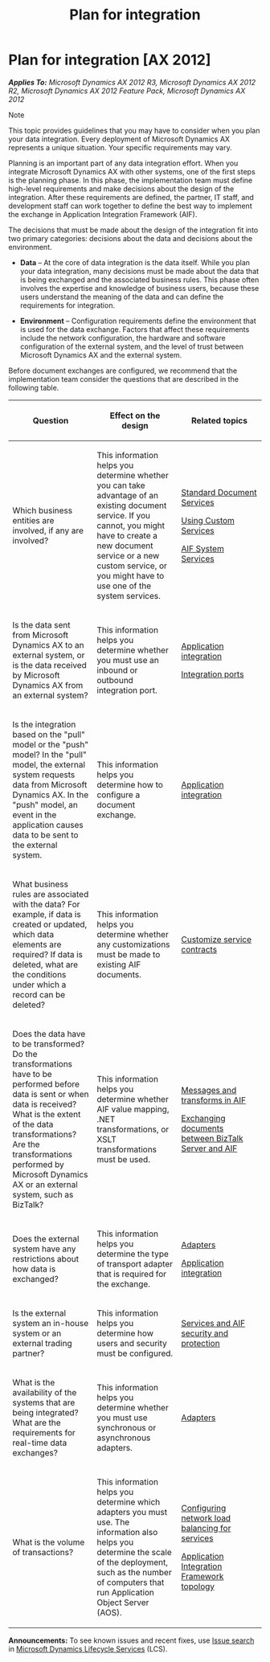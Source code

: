 ﻿---
title: Plan for integration
TOCTitle: Plan for integration
ms:assetid: bf482893-ceeb-4430-b8ca-769645153ae3
ms:mtpsurl: https://technet.microsoft.com/en-us/library/Dd362063(v=AX.60)
ms:contentKeyID: 35132845
ms.date: 04/18/2014
mtps_version: v=AX.60
---

# Plan for integration [AX 2012]


_**Applies To:** Microsoft Dynamics AX 2012 R3, Microsoft Dynamics AX 2012 R2, Microsoft Dynamics AX 2012 Feature Pack, Microsoft Dynamics AX 2012_


> [!NOTE]
> <P>This topic provides guidelines that you may have to consider when you plan your data integration. Every deployment of Microsoft Dynamics AX represents a unique situation. Your specific requirements may vary.</P>



Planning is an important part of any data integration effort. When you integrate Microsoft Dynamics AX with other systems, one of the first steps is the planning phase. In this phase, the implementation team must define high-level requirements and make decisions about the design of the integration. After these requirements are defined, the partner, IT staff, and development staff can work together to define the best way to implement the exchange in Application Integration Framework (AIF).

The decisions that must be made about the design of the integration fit into two primary categories: decisions about the data and decisions about the environment.

  - **Data** – At the core of data integration is the data itself. While you plan your data integration, many decisions must be made about the data that is being exchanged and the associated business rules. This phase often involves the expertise and knowledge of business users, because these users understand the meaning of the data and can define the requirements for integration.

  - **Environment** – Configuration requirements define the environment that is used for the data exchange. Factors that affect these requirements include the network configuration, the hardware and software configuration of the external system, and the level of trust between Microsoft Dynamics AX and the external system.

Before document exchanges are configured, we recommend that the implementation team consider the questions that are described in the following table.

<table>
<colgroup>
<col style="width: 33%" />
<col style="width: 33%" />
<col style="width: 33%" />
</colgroup>
<thead>
<tr class="header">
<th><p>Question</p></th>
<th><p>Effect on the design</p></th>
<th><p>Related topics</p></th>
</tr>
</thead>
<tbody>
<tr class="odd">
<td><p>Which business entities are involved, if any are involved?</p></td>
<td><p>This information helps you determine whether you can take advantage of an existing document service. If you cannot, you might have to create a new document service or a new custom service, or you might have to use one of the system services.</p></td>
<td><p><a href="standard-document-services.md">Standard Document Services</a></p>
<p><a href="using-custom-services.md">Using Custom Services</a></p>
<p><a href="aif-system-services.md">AIF System Services</a></p></td>
</tr>
<tr class="even">
<td><p>Is the data sent from Microsoft Dynamics AX to an external system, or is the data received by Microsoft Dynamics AX from an external system?</p></td>
<td><p>This information helps you determine whether you must use an inbound or outbound integration port.</p></td>
<td><p><a href="application-integration.md">Application integration</a></p>
<p><a href="integration-ports.md">Integration ports</a></p></td>
</tr>
<tr class="odd">
<td><p>Is the integration based on the &quot;pull&quot; model or the &quot;push&quot; model? In the &quot;pull&quot; model, the external system requests data from Microsoft Dynamics AX. In the &quot;push&quot; model, an event in the application causes data to be sent to the external system.</p></td>
<td><p>This information helps you determine how to configure a document exchange.</p></td>
<td><p><a href="application-integration.md">Application integration</a></p></td>
</tr>
<tr class="even">
<td><p>What business rules are associated with the data? For example, if data is created or updated, which data elements are required? If data is deleted, what are the conditions under which a record can be deleted?</p></td>
<td><p>This information helps you determine whether any customizations must be made to existing AIF documents.</p></td>
<td><p><a href="customize-service-contracts.md">Customize service contracts</a></p></td>
</tr>
<tr class="odd">
<td><p>Does the data have to be transformed? Do the transformations have to be performed before data is sent or when data is received? What is the extent of the data transformations? Are the transformations performed by Microsoft Dynamics AX or an external system, such as BizTalk?</p></td>
<td><p>This information helps you determine whether AIF value mapping, .NET transformations, or XSLT transformations must be used.</p></td>
<td><p><a href="messages-and-transforms-in-aif.md">Messages and transforms in AIF</a></p>
<p><a href="exchanging-documents-between-biztalk-server-and-aif.md">Exchanging documents between BizTalk Server and AIF</a></p></td>
</tr>
<tr class="even">
<td><p>Does the external system have any restrictions about how data is exchanged?</p></td>
<td><p>This information helps you determine the type of transport adapter that is required for the exchange.</p></td>
<td><p><a href="adapters.md">Adapters</a></p>
<p><a href="application-integration.md">Application integration</a></p></td>
</tr>
<tr class="odd">
<td><p>Is the external system an in-house system or an external trading partner?</p></td>
<td><p>This information helps you determine how users and security must be configured.</p></td>
<td><p><a href="services-and-aif-security-and-protection.md">Services and AIF security and protection</a></p></td>
</tr>
<tr class="even">
<td><p>What is the availability of the systems that are being integrated? What are the requirements for real-time data exchanges?</p></td>
<td><p>This information helps you determine whether you must use synchronous or asynchronous adapters.</p></td>
<td><p><a href="adapters.md">Adapters</a></p>
<p></p></td>
</tr>
<tr class="odd">
<td><p>What is the volume of transactions?</p></td>
<td><p>This information helps you determine which adapters you must use. The information also helps you determine the scale of the deployment, such as the number of computers that run Application Object Server (AOS).</p></td>
<td><p><a href="configuring-network-load-balancing-for-services.md">Configuring network load balancing for services</a></p>
<p><a href="application-integration-framework-topology.md">Application Integration Framework topology</a></p></td>
</tr>
</tbody>
</table>

  
**Announcements:** To see known issues and recent fixes, use [Issue search](http://go.microsoft.com/fwlink/?linkid=389258) in [Microsoft Dynamics Lifecycle Services](http://go.microsoft.com/fwlink/?linkid=306505) (LCS).

